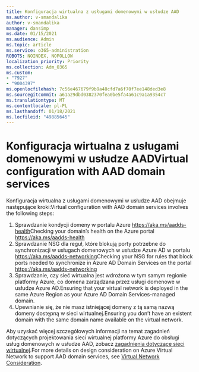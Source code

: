 ```yaml
---
title: Konfiguracja wirtualna z usługami domenowymi w usłudze AAD
ms.author: v-smandalika
author: v-smandalika
manager: dansimp
ms.date: 01/15/2021
ms.audience: Admin
ms.topic: article
ms.service: o365-administration
ROBOTS: NOINDEX, NOFOLLOW
localization_priority: Priority
ms.collection: Adm_O365
ms.custom:
- "7927"
- "9004397"
ms.openlocfilehash: 7c56e467679f9b9a48cfd7a6f70f7ee148ded3e8
ms.sourcegitcommit: a61a29dbd0382370fea0be5fa4a61c9a1a9354c7
ms.translationtype: MT
ms.contentlocale: pl-PL
ms.lasthandoff: 01/18/2021
ms.locfileid: "49885645"
---
```

# <a name="virtual-configuration-with-aad-domain-services"></a><span data-ttu-id="b474a-102">Konfiguracja wirtualna z usługami domenowymi w usłudze AAD</span><span class="sxs-lookup"><span data-stu-id="b474a-102">Virtual configuration with AAD domain services</span></span>

<span data-ttu-id="b474a-103">Konfiguracja wirtualna z usługami domenowymi w usłudze AAD obejmuje następujące kroki:</span><span class="sxs-lookup"><span data-stu-id="b474a-103">Virtual configuration with AAD domain services involves the following steps:</span></span> 

1. <span data-ttu-id="b474a-104">Sprawdzanie kondycji domeny w portalu Azure https://aka.ms/aadds-health</span><span class="sxs-lookup"><span data-stu-id="b474a-104">Checking your domain’s health on the Azure portal https://aka.ms/aadds-health</span></span>
2. <span data-ttu-id="b474a-105">Sprawdzanie NSG dla reguł, które blokują porty potrzebne do synchronizacji w usługach domenowych w usłudze Azure AD w portalu https://aka.ms/aadds-networking</span><span class="sxs-lookup"><span data-stu-id="b474a-105">Checking your NSG for rules that block ports needed to synchronize in Azure AD Domain Services on the portal https://aka.ms/aadds-networking</span></span>
3. <span data-ttu-id="b474a-106">Sprawdzanie, czy sieć wirtualna jest wdrożona w tym samym regionie platformy Azure, co domena zarządzana przez usługi domenowe w usłudze Azure AD.</span><span class="sxs-lookup"><span data-stu-id="b474a-106">Ensuring that your virtual network is deployed in the same Azure Region as your Azure AD Domain Services-managed domain.</span></span>
4. <span data-ttu-id="b474a-107">Upewnianie się, że nie masz istniejącej domeny z tą samą nazwą domeny dostępną w sieci wirtualnej.</span><span class="sxs-lookup"><span data-stu-id="b474a-107">Ensuring you don’t have an existent domain with the same domain name available on the virtual network.</span></span>

<span data-ttu-id="b474a-108">Aby uzyskać więcej szczegółowych informacji na temat zagadnień dotyczących projektowania sieci wirtualnej platformy Azure do obsługi usług domenowych w usłudze AAD, zobacz [zagadnienia dotyczące sieci wirtualnej](https://docs.microsoft.com/azure/active-directory-domain-services/network-considerations).</span><span class="sxs-lookup"><span data-stu-id="b474a-108">For more details on design consideration on Azure Virtual Network to support AAD domain services, see [Virtual Network Consideration](https://docs.microsoft.com/azure/active-directory-domain-services/network-considerations).</span></span>


